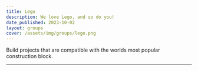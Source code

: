 ```yaml
---
title: Lego
description: We love Lego, and so do you!
date_published: 2023-10-02
layout: groups
cover: /assets/img/groups/lego.png
---
```


Build projects that are compatible with the worlds most popular construction block.

---
